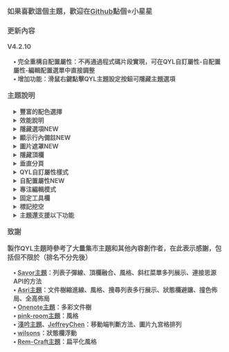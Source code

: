 <p style="opacity: 0.7; font-weight: bold; font-size: 16px">如果喜歡這個主題，歡迎在<a href="https://github.com/QYLexpired/QYL-theme">Github</a>點個⭐小星星</p>
<p style="opacity: 0.7; font-weight: bold; font-size: 16px; color: var(--b3-theme-primary)">更新內容</p>
<p style="opacity: 0.7; font-weight: bold; font-size: 15px">V4.2.10</p>
<p style="opacity: 0.7; font-weight: bold; font-size: 14px; padding-left: 1em">• 完全重構自配置屬性：不再通過程式碼片段實現，可在QYL自訂屬性-自配置屬性-編輯配置選單中直接調整<br>• 增加功能：滑鼠右鍵點擊QYL主題設定按鈕可隱藏主題選項</p>
<p style="opacity: 0.7; font-weight: bold; font-size: 16px; color: var(--b3-theme-primary)">主題說明</p>
<details style="padding-left: 1em">
<summary style="opacity: 0.7; font-weight: bold; font-size: 14px">豐富的配色選擇</summary>
<p style="opacity: 0.7; font-size: 13px; padding-left: 1em">主題提供自訂主題色功能，通過選取色相、飽和度、亮度來搭配出你喜歡的效果<br>主題還額外內建了超過30種預設日夜配色<br>注意：由於部分移動設備不支援OKLCH色彩空間，因此自訂主題色不會生效<br>由於預設配色較多，無法保證全部完善，有任何問題歡迎反饋</p>
</details>
<details style="padding-left: 1em">
<summary style="opacity: 0.7; font-weight: bold; font-size: 14px">效能說明</summary>
<p style="opacity: 0.7; font-size: 13px; padding-left: 1em">功能未啟用時，相應程式碼不會加載，因此對效能<span style="font-weight: bold; color: var(--b3-theme-primary)">沒有任何影響</span></p>
<p style="opacity: 0.7; font-size: 13px; padding-left: 1em">若發現卡頓，按照功能對效能的消耗程度，推薦按順序優先關閉：主題色隨時間變化、九宮格排列、固定工具欄、顯示行內備註、圖片遮罩、專注編輯模式、QYL自訂屬性樣式、主題動畫、毛玻璃效果、頂欄融合</p>
<p style="opacity: 0.7; font-size: 13px; padding-left: 1em">若設備效能不佳，或者文件比較複雜，建議不要開啟過多功能，尤其建議不要同時開啟九宮格排列和固定工具欄</p>
<p style="opacity: 0.7; font-size: 13px; padding-left: 1em">若極端情況下，由於開啟過多功能導致卡死，可刪除工作空間<span data-type="code">\conf\QYL-Config.json</span>文件強制關閉</p>
</details>
<details style="padding-left: 1em">
<summary style="opacity: 0.7; font-weight: bold; font-size: 14px">隱藏選項<span style="color: var(--b3-theme-primary)">NEW</span></summary>
<p style="opacity: 0.7; font-size: 13px; padding-left: 1em">滑鼠右鍵點擊主題設定按鈕可進入設定視窗隱藏不需要的選項</p>
</details>
<details style="padding-left: 1em">
<summary style="opacity: 0.7; font-weight: bold; font-size: 14px">顯示行內備註<span style="color: var(--b3-theme-primary)">NEW</span></summary>
<p style="opacity: 0.7; font-size: 13px; padding-left: 1em">開啟後行內備註將顯示在塊的側邊或底部<br>切換方法：右鍵點擊顯示行內備註按鈕<br>支援解析HTML，藉此可實現任意類型的行內備註，如公式、圖片、影片、任意HTML<br>當備註與正文距離較遠時，點擊正文/備註，可自動跳轉<br>點擊備註的標題部分可直接打開編輯視窗<br>此功能對效能有一定消耗，請在非必要時關閉</p>
</details>
<details style="padding-left: 1em">
<summary style="opacity: 0.7; font-weight: bold; font-size: 14px">圖片遮罩<span style="color: var(--b3-theme-primary)">NEW</span></summary>
<p style="opacity: 0.7; font-size: 13px; padding-left: 1em">開啟後在圖片左上角出現標記按鈕和閃電按鈕<br>標記按鈕：開啟/關閉遮罩編輯模式<br>閃電按鈕：隱藏/恢復所有遮罩<br>編輯模式：拖曳建立遮罩，長按刪除遮罩<br>非編輯模式：點擊遮罩使其隱藏/恢復<br>移動端暫時不支援建立遮罩<br>此功能對效能有一定消耗，請在非必要時關閉</p>
</details>
<details style="padding-left: 1em">
<summary style="opacity: 0.7; font-weight: bold; font-size: 14px">隱藏頂欄</summary>
<p style="opacity: 0.7; font-size: 13px; padding-left: 1em">開啟後頂欄被隱藏，通過滑鼠懸停在頁面最上方的兩側來重新呼出<br>若發現在視窗狀態無法呼出頂欄，可通過快捷鍵<span data-type="kbd">  連按三次Q</span>來恢復頂欄<br>平板端隱藏頂欄不會生效（防止無法呼出頂欄）</p>
</details>
<details style="padding-left: 1em">
<summary style="opacity: 0.7; font-weight: bold; font-size: 14px">垂直分頁</summary>
<p style="opacity: 0.7; font-size: 13px; padding-left: 1em">開啟後位於左上角的文件欄分頁將垂直排列，可展示更多分頁<br>可通過CSS程式碼片段來自訂垂直分頁欄的寬度<span data-type="code">:root { --QYL-vertical-width: 125px !important;/* 更改此數值，預設為125px */ }</span></p>
</details>
<details style="padding-left: 1em">
<summary style="opacity: 0.7; font-weight: bold; font-size: 14px">QYL自訂屬性樣式</summary>
<p style="opacity: 0.7; font-size: 13px; padding-left: 1em">在QYL設定視窗開啟QYL自訂屬性樣式後，塊/文件選單出現相應選項<br>不同類型的塊具有不同的屬性選項</p>
</details>
<details style="padding-left: 1em">
<summary style="opacity: 0.7; font-weight: bold; font-size: 14px">自配置屬性<span style="color: var(--b3-theme-primary)">NEW</span></summary>
<p style="opacity: 0.7; font-size: 13px; padding-left: 1em">需開啟QYL自訂屬性<br>通過QYL自訂屬性-自配置屬性-編輯配置選單進行配置</p>
</details>
<details style="padding-left: 1em">
<summary style="opacity: 0.7; font-weight: bold; font-size: 14px">專注編輯模式</summary>
<p style="opacity: 0.7; font-size: 13px; padding-left: 1em">使當前編輯的塊自動保持在編輯器的垂直中心，且模糊未編輯的塊來突出當前編輯的塊<br>右鍵點擊專注編輯模式按鈕可取消塊模糊</p>
</details>
<details style="padding-left: 1em">
<summary style="opacity: 0.7; font-weight: bold; font-size: 14px">固定工具欄</summary>
<p style="opacity: 0.7; font-size: 13px; padding-left: 1em">將文字工具欄固定在編輯器的上、左、下、右四個方向<br>通過滑鼠右鍵單擊工具欄來切換位置</p>
</details>
<details style="padding-left: 1em">
<summary style="opacity: 0.7; font-weight: bold; font-size: 14px">標記挖空</summary>
<p style="opacity: 0.7; font-size: 13px; padding-left: 1em">使被標記的文字變為挖空樣式，滑鼠懸停時恢復文字</p>
</details>
<details style="padding-left: 1em">
<summary style="opacity: 0.7; font-weight: bold; font-size: 14px">主題還支援以下功能</summary>
<p style="opacity: 0.7; font-size: 13px; padding-left: 1em">頂欄融合、撞色佈局、全高佈局、隱藏分頁和麵包屑、動畫效果、毛玻璃效果、多彩文件樹、網格化搜尋列表、編輯器全寬顯示、聚焦塊高亮、列表子彈線等</p>
</details>
<p style="opacity: 0.7; font-weight: bold; font-size: 16px; color: var(--b3-theme-primary)">致謝</p>
<p style="opacity: 0.7; font-weight: bold; font-size: 15px">製作QYL主題時參考了大量集市主題和其他內容創作者，在此表示感謝，包括但不限於（排名不分先後）</p>
<p style="opacity: 0.7; font-weight: bold; font-size: 14px; padding-left: 1em">
• <a href="https://github.com/royc01/notion-theme">Savor主題</a>：列表子彈線、頂欄融合、風格、斜杠菜單多列展示、連接思源API的方法<br>
• <a href="https://github.com/mustakshif/Asri">Asri主題</a>：文件樹縮進線、風格、搜尋列表多行展示、狀態欄避讓、撞色佈局、全高佈局<br>
• <a href="https://github.com/chenshinshi/OneNote">Onenote主題</a>：多彩文件樹<br>
• <a href="https://github.com/StarDustSheep/pink-room">pink-room主題</a>：風格<br>
• <a href="https://github.com/TCOTC/Whisper">淺吟主題</a>、<a href="https://ld246.com/member/JeffreyChen">JeffreyChen</a>：移動端判斷方法、圖片九宮格排列<br>
• <a href="https://ld246.com/member/wilsons">wilsons</a>：狀態欄浮動<br>
• <a href="https://github.com/svchord/Rem-Craft">Rem-Craft主題</a>：扁平化風格<br>
</p> 